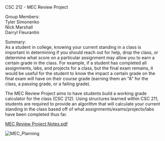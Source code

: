 CSC 212 - MEC Review Project

Group Members:<br>
Tyler Simonenko <br>
Nick Marshall <br>
Darryl Fleurantin

Summary: <br>
As a student in college, knowing your current standing in a class is important in determining if you should reach out for
help, drop the class, or determine what score on a particular assignment may allow you to earn a certain grade in the class.
For example, if a student has completed all assignments, labs, and projects for a class, but the final exam remains, it would
be useful for the student to know the impact a certain grade on the final exam will have on their course grade (earning them
an "A" for the class, a passing grade, or a failing grade).

The MEC Review Project aims to have students build a working grade calculator for the class (CSC 212). Using structures
learned within CSC 211, students are required to provide an algorithm that will calculate your current standing in the class
based off of what assignments/exams/projects/labs have been completed thus far.


[MEC Review Project Notes.pdf](https://github.com/TylerSimonenko/CSC_212_Review_Project/files/9883488/MEC.Review.Project.Notes.pdf)


![MEC_Planning](https://user-images.githubusercontent.com/68083538/198410520-940a4e30-887f-4d0b-9d44-dc6343940cc2.jpg)
